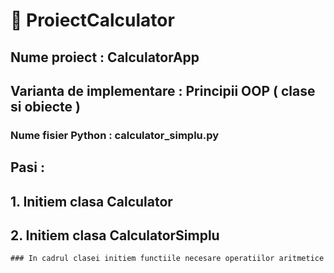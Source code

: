 # :pushpin:  ProiectCalculator

## Nume proiect : CalculatorApp

## Varianta de implementare : Principii OOP ( clase si obiecte )

### Nume fisier Python : calculator_simplu.py

## Pasi :

## 1. Initiem clasa Calculator

## 2. Initiem clasa CalculatorSimplu

    ### In cadrul clasei initiem functiile necesare operatiilor aritmetice  






